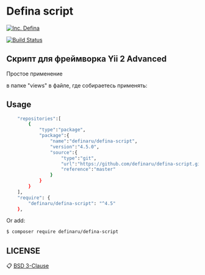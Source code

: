 # Defina script

[![Inc. Defina](https://definaru.github.io/assets/images/button11.png)](https://defina.ru)

[![Build Status](https://travis-ci.org/joemccann/dillinger.svg?branch=master)](https://defina.ru/blog/defina-script)

Скрипт для фреймворка Yii 2 Advanced
---------
Простое применение

в папке "views"
в файле, где собираетесь применять:

## Usage

```sh
    "repositories":[
        {
            "type":"package",
            "package":{
                "name":"definaru/defina-script",
                "version":"4.5.0",
                "source":{
                    "type":"git",
                    "url":"https://github.com/definaru/defina-script.git",
                    "reference":"master"
                }
            }
        }
    ],
    "require": {
        "definaru/defina-script": "^4.5"
    },
```

Or add:

```sh
$ composer require definaru/defina-script
```

## LICENSE

:clipboard: [BSD 3-Clause](https://github.com/definaru/defina-script/blob/master/LICENSE.md)

